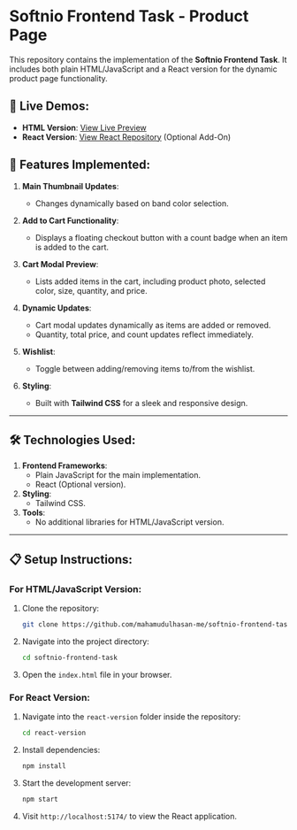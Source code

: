 # Softnio Frontend Task - Product Page

This repository contains the implementation of the **Softnio Frontend Task**. It includes both plain HTML/JavaScript and a React version for the dynamic product page functionality.

## 🚀 Live Demos:

- **HTML Version**: [View Live Preview](https://mahamudulhasan-me.github.io/softnio-frontend-task/)
- **React Version**: [View React Repository](https://github.com/mahamudulhasan-me/react-softnio-task) (Optional Add-On)

## 🌟 Features Implemented:

1. **Main Thumbnail Updates**:

   - Changes dynamically based on band color selection.

2. **Add to Cart Functionality**:

   - Displays a floating checkout button with a count badge when an item is added to the cart.

3. **Cart Modal Preview**:

   - Lists added items in the cart, including product photo, selected color, size, quantity, and price.

4. **Dynamic Updates**:

   - Cart modal updates dynamically as items are added or removed.
   - Quantity, total price, and count updates reflect immediately.

5. **Wishlist**:

   - Toggle between adding/removing items to/from the wishlist.

6. **Styling**:
   - Built with **Tailwind CSS** for a sleek and responsive design.

---

## 🛠️ Technologies Used:

1. **Frontend Frameworks**:
   - Plain JavaScript for the main implementation.
   - React (Optional version).
2. **Styling**:
   - Tailwind CSS.
3. **Tools**:
   - No additional libraries for HTML/JavaScript version.

---

## 📋 Setup Instructions:

### For HTML/JavaScript Version:

1. Clone the repository:
   ```bash
   git clone https://github.com/mahamudulhasan-me/softnio-frontend-task.git
   ```
2. Navigate into the project directory:
   ```bash
   cd softnio-frontend-task
   ```
3. Open the `index.html` file in your browser.

### For React Version:

1. Navigate into the `react-version` folder inside the repository:
   ```bash
   cd react-version
   ```
2. Install dependencies:
   ```bash
   npm install
   ```
3. Start the development server:
   ```bash
   npm start
   ```
4. Visit `http://localhost:5174/` to view the React application.

